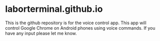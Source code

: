# laborterminal.github.io
This is the github repository is for the voice control app. This app will control Google Chrome on Android phones using voice commands. If you have any input please let me know.
